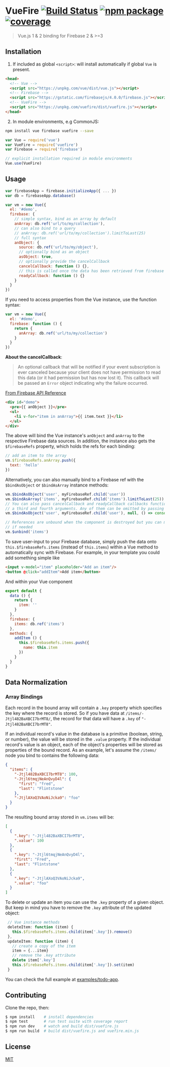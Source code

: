 # VueFire [![Build Status](https://img.shields.io/circleci/project/vuejs/vuefire.svg)](https://circleci.com/gh/vuejs/vuefire) [![npm package](https://img.shields.io/npm/v/vuefire.svg)](https://www.npmjs.com/package/vuefire) [![coverage](https://img.shields.io/codecov/c/github/vuejs/vuefire.svg)](https://codecov.io/github/vuejs/vuefire)

> Vue.js 1 & 2 binding for Firebase 2 & >=3

## Installation

1. If included as global `<script>`: will install automatically if global `Vue` is present.

  ``` html
  <head>
    <!-- Vue -->
    <script src="https://unpkg.com/vue/dist/vue.js"></script>
    <!-- Firebase -->
    <script src="https://gstatic.com/firebasejs/4.0.0/firebase.js"></script>
    <!-- VueFire -->
    <script src="https://unpkg.com/vuefire/dist/vuefire.js"></script>
  </head>
  ```

2. In module environments, e.g CommonJS:

  ``` bash
  npm install vue firebase vuefire --save
  ```

  ``` js
  var Vue = require('vue')
  var VueFire = require('vuefire')
  var Firebase = require('firebase')

  // explicit installation required in module environments
  Vue.use(VueFire)
  ```

## Usage

``` js
var firebaseApp = firebase.initializeApp({ ... })
var db = firebaseApp.database()

var vm = new Vue({
  el: '#demo',
  firebase: {
    // simple syntax, bind as an array by default
    anArray: db.ref('url/to/my/collection'),
    // can also bind to a query
    // anArray: db.ref('url/to/my/collection').limitToLast(25)
    // full syntax
    anObject: {
      source: db.ref('url/to/my/object'),
      // optionally bind as an object
      asObject: true,
      // optionally provide the cancelCallback
      cancelCallback: function () {},
      // this is called once the data has been retrieved from firebase
      readyCallback: function () {}
    }
  }
})
```

If you need to access properties from the Vue instance, use the function syntax:

```js
var vm = new Vue({
  el: '#demo',
  firebase: function () {
    return {
      anArray: db.ref('url/to/my/collection')
    }
  }
})
```

**About the cancelCallback**:

> An optional callback that will be notified if your event subscription is ever canceled because your client does not have permission to read this data (or it had permission but has now lost it). This callback will be passed an `Error` object indicating why the failure occurred.

[From Firebase API Reference](https://firebase.google.com/docs/reference/js/firebase.database.Query#on)

``` html
<div id="demo">
  <pre>{{ anObject }}</pre>
  <ul>
    <li v-for="item in anArray">{{ item.text }}</li>
  </ul>
</div>
```

The above will bind the Vue instance's `anObject` and `anArray` to the respective Firebase data sources. In addition, the instance also gets the `$firebaseRefs` property, which holds the refs for each binding:

``` js
// add an item to the array
vm.$firebaseRefs.anArray.push({
  text: 'hello'
})
```

Alternatively, you can also manually bind to a Firebase ref with the `$bindAsObject` or `$bindAsArray` instance methods:

``` js
vm.$bindAsObject('user', myFirebaseRef.child('user'))
vm.$bindAsArray('items', myFirebaseRef.child('items').limitToLast(25))
// You can also pass cancelCallback and readyCallback callbacks functions as
// a third and fourth arguments. Any of them can be omitted by passing null
vm.$bindAsObject('user', myFirebaseRef.child('user'), null, () => console.log('Ready fired!'))

// References are unbound when the component is destroyed but you can manually unbind a reference
// if needed
vm.$unbind('items')
```

To save user-input to your Firebase database, simply push the data onto `this.$firebaseRefs.items` (instead of `this.items`) within a Vue method to automatically sync with Firebase.
For example, in your template you could add something simple like
```html
<input v-model="item" placeholder="Add an item"/>
<button @click="addItem">Add item</button>

```
And within your Vue component
```js
export default {
  data () {
    return {
      item: ''
    }
  },
  firebase: {
    items: db.ref('items')
  },
  methods: {
    addItem () {
      this.$firebaseRefs.items.push({
        name: this.item
      })
    }
  }
}

```
## Data Normalization

### Array Bindings

Each record in the bound array will contain a `.key` property which specifies the key where the record is stored. So if you have data at `/items/-Jtjl482BaXBCI7brMT8/`, the record for that data will have a `.key` of `"-Jtjl482BaXBCI7brMT8"`.

If an individual record's value in the database is a primitive (boolean, string, or number), the value will be stored in the `.value` property. If the individual record's value is an object, each of the object's properties will be stored as properties of the bound record. As an example, let's assume the `/items/` node you bind to contains the following data:

``` json
{
  "items": {
    "-Jtjl482BaXBCI7brMT8": 100,
    "-Jtjl6tmqjNeAnQvyD4l": {
      "first": "fred",
      "last": "Flintstone"
    },
    "-JtjlAXoQ3VAoNiJcka9": "foo"
  }
}
```

The resulting bound array stored in `vm.items` will be:

``` json
[
  {
    ".key": "-Jtjl482BaXBCI7brMT8",
    ".value": 100
  },
  {
    ".key": "-Jtjl6tmqjNeAnQvyD4l",
    "first": "Fred",
    "last": "Flintstone"
  },
  {
    ".key": "-JtjlAXoQ3VAoNiJcka9",
    ".value": "foo"
  }
]
```

To delete or update an item you can use the `.key` property of a given object. But keep in mind you have to remove the `.key` attribute of the updated object:

``` js
 // Vue instance methods
 deleteItem: function (item) {
   this.$firebaseRefs.items.child(item['.key']).remove()
 },
 updateItem: function (item) { 
   // create a copy of the item
   item = {...item}
   // remove the .key attribute
   delete item['.key']
   this.$firebaseRefs.items.child(item['.key']).set(item)
 } 
```

You can check the full example at [examples/todo-app](examples/todo-app/index.html).

## Contributing

Clone the repo, then:

```bash
$ npm install    # install dependencies
$ npm test       # run test suite with coverage report
$ npm run dev    # watch and build dist/vuefire.js
$ npm run build  # build dist/vuefire.js and vuefire.min.js
```

## License

[MIT](http://opensource.org/licenses/MIT)
